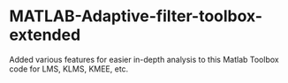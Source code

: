 # MATLAB-Adaptive-filter-toolbox-extended
Added various features for easier in-depth analysis to this Matlab Toolbox code for LMS, KLMS, KMEE, etc.
